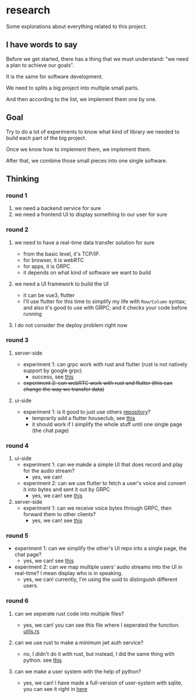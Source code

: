 # research
Some explorations about everything related to this project.


## I have words to say
Before we get started, there has a thing that we must understand: "we need a plan to achieve our goals".

It is the same for software development.

We need to splits a big project into multiple small parts.

And then according to the list, we implement them one by one.

## Goal
Try to do a lot of experiments to know what kind of library we needed to build each part of the big project.

Once we know how to implement them, we implement them.

After that, we combine those small pieces into one single software.

## Thinking
### round 1
1. we need a backend service for sure
2. we need a frontend UI to display something to our user for sure

### round 2
1. we need to have a real-time data transfer solution for sure
    - from the basic level, it's TCP/IP.
    - for browser, it is webRTC
    - for apps, it is GRPC
    - it depends on what kind of software we want to build

2. we need a UI framework to build the UI
    - it can be vue3, flutter
    - I'll use flutter for this time to simplify my life with `Row/Column` syntax; and also it's good to use with GRPC; and it checks your code before running

3. I do not consider the deploy problem right now

### round 3
1. server-side
    - experiment 1: can grpc work with rust and flutter (rust is not natively support by google grpc)
        - success, see [this](2022/1.tonic+flutter+grpc)
    - ~~experiment 2: can webRTC work with rust and flutter (this can change the way we transfer data)~~

2. ui-side
    - experiment 1: is it good to just use others [repository](https://github.com/PuzzleLeaf/flutter_clubhouse_ui_clone)?
        - temprarily add a flutter houseclub, see [this](2022/2.houseclub_test)
        - it should work if I simplify the whole stuff until one single page (the chat page)

### round 4
1. ui-side
    - experiment 1: can we makde a simple UI that does record and play for the audio stream?
        - yes, we can!
    - experiment 2: can we use flutter to fetch a user's voice and convert it into bytes and sent it out by GRPC
        - yes, we can! see [this](2022/3.voice_transfering/flutter_client)
1. server-side
    - experiment 1: can we receive voice bytes through GRPC, then forward them to other clients?
        - yes, we can! see [this](2022/3.voice_transfering/rust_service)

### round 5
- experiment 1: can we simplify the other's UI repo into a single page, the chat page?
    - yes, we can! see [this](2022/4.chat_room/flutter_client)
- experiment 2: can we map multiple users' audio streams into the UI in real-time? I mean display who is in speaking.
    - yes, we can! currently, I'm using the uuid to distinguish different users.

### round 6
1. can we seperate rust code into multiple files?
    - yes, we can! you can see this file where I seperated the function. [utils.rs](2022/4.chat_room/rust_service/src/utils.rs)

2. can we use rust to make a minimum jwt auth service?
    - no, I didn't do it with rust, but instead, I did the same thing with python. see [this](2022/5.auth/python_jwt_auth_example)

3. can we make a user system with the help of python?
    - yes, we can! I have made a full-version of user-system with sqlite, you can see it right in [here](2022/5.auth/python_user_system)